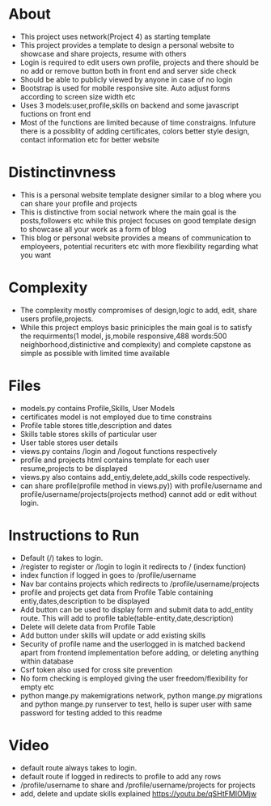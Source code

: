 # About
- This project uses network(Project 4) as starting template 
- This project provides a template to design a personal website to showcase and share projects, resume with others
- Login is required to edit users own profile, projects and there should be  no add or remove button both in front end and server side check
- Should be able to publicly viewed by anyone  in case of no login
- Bootstrap is used for mobile responsive site. Auto adjust forms according to screen size width etc
- Uses 3 models:user,profile,skills on backend and some javascript fuctions on front end
- Most of the functions are limited because of time constraigns. Infuture there is a possiblity of adding certificates, colors better style design, contact information etc for better website


# Distinctinvness
- This is a personal website template designer similar to a blog where you can share your profile and projects
- This is distinctive from social network where the main goal is the posts,followers etc while this project focuses on good template design to showcase all your work as a form of blog
- This blog or personal website provides a means of communication to employeers, potential recuriters etc with more flexibility regarding what you want

# Complexity
- The complexity mostly compromises of design,logic to add, edit, share users profile,projects. 
- While this project employs basic priniciples the main goal is to satisfy the requirments(1 model, js,mobile responsive,488 words:500 neighborhood,distinictive and complexity) and complete capstone as simple as possible with limited time available


# Files
- models.py contains Profile,Skills, User Models
- certificates model is not employed due to time constrains
- Profile table stores title,description and dates
- Skills table stores skills of particular user
- User table stores user details
- views.py contains /login and /logout functions respectively
- profile and projects html contains template for each user resume,projects to be displayed
- views.py also contains add_entiy,delete,add_skills code respectively. 
- can share profile(profile method in views.py)) with profile/username and profile/username/projects(projects method) cannot add or edit without login. 


# Instructions to Run
- Default (/) takes to login.
- /register to register or /login to login it redirects to / (index function)
- index function if logged in goes to /profile/username
- Nav bar contains projects which redirects to /profile/username/projects
- profile and projects get data from Profile Table containing entiy,dates,description to be displayed
- Add button can be used to display form and submit data to add_entity route. This will add to profile table(table-entity,date,description)
- Delete will delete data from Profile Table
- Add button under skills will update or add existing skills
- Security of profile name and the userlogged in is matched backend apart from frontend implementation before adding, or deleting anything within database
- Csrf token also used for cross site prevention
- No form checking is employed giving the user freedom/flexibility for empty etc
- python mange.py makemigrations network, python mange.py migrations and python mange.py runserver to test, hello is super user with same password for testing added to this readme

# Video
- default route always takes to login.
- default route if logged in redirects to profile to add any rows
- /profile/username to share and /profile/username/projects for projects
- add, delete  and update skills explained
https://youtu.be/qSHtFMIOMjw
